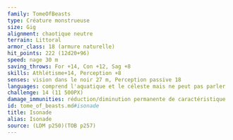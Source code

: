 ```yaml
---
family: TomeOfBeasts
type: Créature monstrueuse
size: Gig
alignment: chaotique neutre
terrain: Littoral
armor_class: 18 (armure naturelle)
hit_points: 222 (12d20+96)
speed: nage 30 m
saving_throws: For +14, Con +12, Sag +8
skills: Athlétisme+14, Perception +8
senses: vision dans le noir 27 m, Perception passive 18
languages: comprend l'aquatique et le céleste mais ne peut pas parler
challenge: 14 (11 500PX)
damage_immunities: réduction/diminution permanente de caractéristique
id: tome_of_beasts.md#isonade
title: Isonade
alias: Isonade
source: (LDM p250)(TOB p257)
---
```


